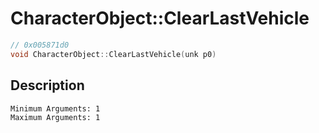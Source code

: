 # CharacterObject::ClearLastVehicle
```c
// 0x005871d0
void CharacterObject::ClearLastVehicle(unk p0)
```
## Description
```
Minimum Arguments: 1
Maximum Arguments: 1
```
